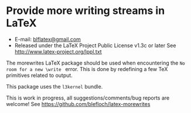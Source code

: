 Provide more writing streams in LaTeX
=====================================
* E-mail: blflatex@gmail.com
* Released under the LaTeX Project Public License v1.3c or later
  See http://www.latex-project.org/lppl.txt

The morewrites LaTeX package should be used when encountering the
`No room for a new \write ` error.  This is done by redefining a
few TeX primitives related to output.

This package uses the `l3kernel` bundle.

This is work in progress, all suggestions/comments/bug reports
are welcome!  See https://github.com/blefloch/latex-morewrites


